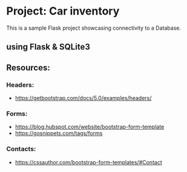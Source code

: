 # Project: Car inventory

This is a sample Flask project showcasing connectivity to a Database.

## using Flask & SQLite3

## Resources:

### Headers:

- https://getbootstrap.com/docs/5.0/examples/headers/

### Forms:

- https://blog.hubspot.com/website/bootstrap-form-template
- https://gosnippets.com/tags/forms

### Contacts:

- https://cssauthor.com/bootstrap-form-templates/#Contact
